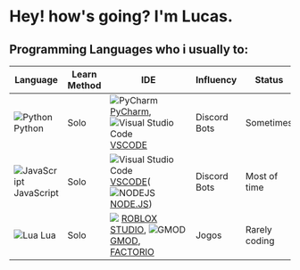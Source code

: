 # Hey! how's going? I'm Lucas.

###

## Programming Languages who i usually to:

Language | Learn Method | IDE | Influency | Status
------ | ----------- | --- | ---------- | ------
![Python](https://upload.wikimedia.org/wikipedia/commons/thumb/0/0a/Python.svg/50px-Python.svg.png) Python | Solo | ![PyCharm](https://3.bp.blogspot.com/-LqzifMlkrxU/WsUTBpuouvI/AAAAAAAAIXQ/_tQPrlOlQMkV-Xz4FwssJ-d0AuSAdljmwCLcBGAs/s16/16px-PyCharm_Logo.svg.png) [PyCharm](https://www.jetbrains.com/pt-br/pycharm/download), ![Visual Studio Code](https://upload.wikimedia.org/wikipedia/commons/thumb/9/9a/Visual_Studio_Code_1.35_icon.svg/16px-Visual_Studio_Code_1.35_icon.svg.png) [VSCODE](https://code.visualstudio.com/) | Discord Bots | Sometimes
![JavaScript](https://upload.wikimedia.org/wikipedia/commons/thumb/9/99/Unofficial_JavaScript_logo_2.svg/50px-Unofficial_JavaScript_logo_2.svg.png) JavaScript | Solo | ![Visual Studio Code](https://upload.wikimedia.org/wikipedia/commons/thumb/9/9a/Visual_Studio_Code_1.35_icon.svg/16px-Visual_Studio_Code_1.35_icon.svg.png) [VSCODE](https://code.visualstudio.com/)(![NODEJS](https://upload.wikimedia.org/wikipedia/commons/thumb/d/d9/Node.js_logo.svg/16px-Node.js_logo.svg.png)[NODE.JS](https://nodejs.org/pt-br/)) | Discord Bots | Most of time
![Lua](https://upload.wikimedia.org/wikipedia/commons/thumb/c/cf/Lua-Logo.svg/50px-Lua-Logo.svg.png) Lua | Solo | ![](https://static.wikia.nocookie.net/logopedia/images/0/05/Roblox_Studio_2021.svg/revision/latest/scale-to-width-down/16?cb=20210216095857) [ROBLOX STUDIO](https://roblox.com/create), ![GMOD](https://upload.wikimedia.org/wikipedia/commons/thumb/9/97/Garry%27s_Mod_logo.svg/16px-Garry%27s_Mod_logo.svg.png) [GMOD](https://gmod.facepunch.com/), [FACTORIO](https://www.factorio.com/) | Jogos | Rarely coding
